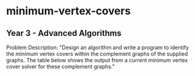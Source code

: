 # minimum-vertex-covers
## Year 3 - Advanced Algorithms

Problem Description: "Design an algorithm and write a program to identify the minimum vertex covers within the complement graphs of the supplied graphs. The table below shows the output from a current minimum vertex cover solver for these complement graphs."
